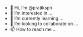 - 👋 Hi, I’m @pratiksph
- 👀 I’m interested in ...
- 🌱 I’m currently learning ...
- 💞️ I’m looking to collaborate on ...
- 📫 How to reach me ...

<!---
pratiksph/pratiksph is a ✨ special ✨ repository because its `README.md` (this file) appears on your GitHub profile.
You can click the Preview link to take a look at your changes.
--->

